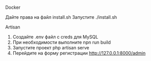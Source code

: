 Docker

Дайте права на файл install.sh
Запустите ./install.sh

Artisan

1. Создайте .env файл с creds для MySQL
2. При необходимости выполните npn run build
3. Запустите проект php artisan serve
4. Перейдите на форму регистрации http://127.0.0.1:8000/admin
